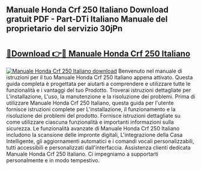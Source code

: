 ## Manuale Honda Crf 250 Italiano Download gratuit PDF - Part-DTi Italiano Manuale del proprietario del servizio 30jPn

# <h2><a href="http://dfgvdg.blite.top/?on=Manuale+Honda+Crf+250+Italiano">🔗Download 👉🔴 Manuale Honda Crf 250 Italiano</a></h2>

[![Manuale Honda Crf 250 Italiano download](https://i.imgur.com/lujVjoI.png)](http://dfgvdg.blite.top/?on=Manuale+Honda+Crf+250+Italiano)
Benvenuto nel manuale di istruzioni per il tuo Manuale Honda Crf 250 Italiano appena attivato. Questa guida completa è progettata per aiutarti a comprendere e utilizzare tutte le funzionalità e i vantaggi del tuo Prodotto. Troverai istruzioni dettagliate per L'installazione, L'uso, la manutenzione e la risoluzione dei problemi. Prima di utilizzare Manuale Honda Crf 250 Italiano, questa guida per l'utente fornisce istruzioni complete per L'installazione, il funzionamento e la risoluzione dei problemi del prodotto. Fornisce istruzioni dettagliate su come utilizzare ciascuna funzionalità e importanti informazioni sulla sicurezza. Le funzionalità avanzate di Manuale Honda Crf 250 Italiano includono la scansione delle impronte digitali, L'integrazione della Casa Intelligente, gli aggiornamenti automatici e i comandi vocali personalizzabili, tutti accessibili e personalizzati dall'interfaccia. Assistenza clienti dedicata Manuale Honda Crf 250 Italiano. Ci impegniamo a supportarti personalmente e in modo tempestivo.
